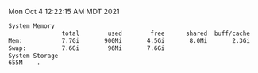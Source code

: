 Mon Oct  4 12:22:15 AM MDT 2021
```bash
System Memory
               total        used        free      shared  buff/cache   available
Mem:           7.7Gi       900Mi       4.5Gi       8.0Mi       2.3Gi       6.5Gi
Swap:          7.6Gi        96Mi       7.6Gi
System Storage
655M	.
```
```bash
